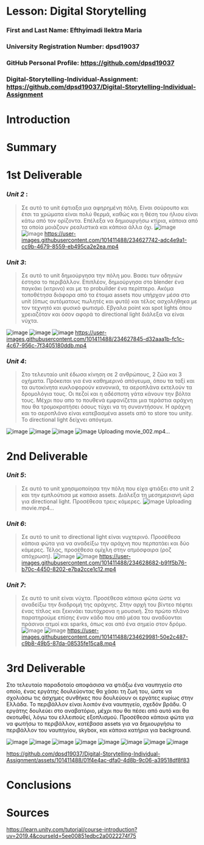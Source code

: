 # Lesson: Digital Storytelling

### First and Last Name: Efthyimadi Ilektra Maria
### University Registration Number: dpsd19037
### GitHub Personal Profile: https://github.com/dpsd19037
### Digital-Storytelling-Individual-Assignment: https://github.com/dpsd19037/Digital-Storytelling-Individual-Assignment

# Introduction



# Summary


# 1st Deliverable

### ***Unit 2*** :
>Σε αυτό το unit έφτιαξα μια αφηρημένη πόλη.
Είναι σούρουπο και έτσι τα χρώματα είναι πολύ θερμά, καθώς και η θέση του ήλιου είναι κάτω από τον ορίζοντα. 
Επέλεξα να δημιουργήσω κτίρια, κάποια από τα οποία μοιάζουν ρεαλιστικά και κάποια άλλα όχι.
![image](https://user-images.githubusercontent.com/101411488/227172376-5c5fa33f-f82d-4c55-aafa-6a8d98293dc9.png)
![image](https://user-images.githubusercontent.com/101411488/227172230-da04e530-2323-454d-8daf-5ba7f4ad5955.png)
https://user-images.githubusercontent.com/101411488/234627742-adc4e9a1-cc9b-4679-8559-eb495ca2e2ea.mp4



### ***Unit 3***:
>Σε αυτό το unit δημιούργησα την πόλη μου. 
Βασει των οδηγιών έστησα το περιβάλλον.
Επιπλέον, δημιούργησα στο blender ένα παγκάκι (κιτρινο) και με το probuilder ένα περίπτερο. 
Ακόμα τοποθέτησα διάφορα από τα έτοιμα assets που υπήρχαν μέσα στο unit (όπως αυτόματους πωλητές και φυτά) 
και τέλος ασχολήθηκα με τον τεχνητό και φυσικό φωτισμό.
Εβγαλα point και spot lights όπου χρειαζόταν και όσον αφορά το directional light διάλεξα να είναι νύχτα. 

![image](https://user-images.githubusercontent.com/101411488/227172691-d42b4232-5bb1-4ce8-86df-1f2630ec88ad.png)
![image](https://user-images.githubusercontent.com/101411488/227172796-ebedb278-0f82-41b1-9e4c-725288d34555.png)
![image](https://user-images.githubusercontent.com/101411488/227172884-d44e4dc1-f736-449a-be52-b2cd92f72ffc.png)
https://user-images.githubusercontent.com/101411488/234627845-d32aaa1b-fc1c-4c67-956c-7f3405180ddb.mp4



### ***Unit 4***:
>Στο τελευταίο unit έδωσα κίνηση σε 2 ανθρώπους, 2 ζώα και 3 οχήματα.
Πρόκειται για ένα καθημερινό απόγευμα, όπου τα ταξί και τα αυτοκίνητα κυκλοφορούν κανονικά, τα αεροπλάνα εκτελούν τα δρομολόγια τους. 
Οι πεζοί και η αδέσποτη γάτα κάνουν την βόλτα τους. 
Μέχρι που απο το πουθενά εμφανίζεται μια τεράστια αράχνη που θα τρομοκρατήσει όσους τύχει να τη συναντήσουν. 
Η αράχνη και το αεροπλάνο είναι κατεβασμένα assets από το store του unity.
Το directional light δείχνει απόγεμα. 

![image](https://user-images.githubusercontent.com/101411488/227173176-0648bd04-bc67-42e0-8ac8-c0835e0fa0af.png)
![image](https://user-images.githubusercontent.com/101411488/227173264-1b1d3661-63ed-4b14-8c6f-d334b562d719.png)
![image](https://user-images.githubusercontent.com/101411488/227173337-2a821104-8ad1-4549-8778-2feb6d615c3c.png)
![image](https://user-images.githubusercontent.com/101411488/227177109-2e1c713c-d2d4-47f3-98e5-fdad6b393e81.png)
Uploading movie_002.mp4…






# 2nd Deliverable

### ***Unit 5***:
>Σε αυτό το unit χρησιμοποίησα την πόλη που είχα φτιάξει στο unit 2 και την εμπλούτισα με καποια assets. 
Διάλεξα τη μεσημεριανή ώρα για directional light. Προσέθεσα τρεις κάμερες.
![image](https://user-images.githubusercontent.com/101411488/234626855-af5b9607-b10c-46c0-9186-b893f6dc5517.png)
Uploading movie.mp4…










### ***Unit 6***:
>Σε αυτό το unit το directional light είναι νυχτερινό.
Προσέθεσα κάποια φώτα για να αναδείξω την αράχνη που περπατάει και δύο κάμερες. 
Τέλος, προσέθεσα ομίχλη στην ατμόσφαιρα (ροζ απόχρωση).
![image](https://user-images.githubusercontent.com/101411488/234626976-a851e69e-d31a-4081-b3c4-89178d28900e.png)
![image](https://user-images.githubusercontent.com/101411488/234627045-334e03a8-66aa-420f-9d18-5957292aba91.png)
https://user-images.githubusercontent.com/101411488/234628682-b91f5b76-b70c-4450-8202-e7ba2cce1c12.mp4



### ***Unit 7***:
>Σε αυτό το unit είναι νύχτα.
Προσέθεσα κάποια φώτα ώστε να αναδείξω την διαδρομή της αράχνης. 
Στην αρχή του βίντεο πέφτει ένας τίτλος και ξεκινάει ταυτόχρονα η μουσική.
Στο πρώτο πλάνο παρατηρούμε επίσης έναν κάδο που από μέσα του αναδύονται πράσινοι ατμοί και sparks, όπως και από ένα σημείο στον δρόμο.
![image](https://user-images.githubusercontent.com/101411488/234627333-635dafca-b225-4d85-97f1-3aa20e0609dc.png)
![image](https://user-images.githubusercontent.com/101411488/234627403-a6d7ab02-a576-4f7d-bdf3-325c3848d8da.png)
https://user-images.githubusercontent.com/101411488/234629981-50e2c487-c9b8-49b5-87da-08535fe15ca8.mp4




# 3rd Deliverable 

Στο τελευταίο παραδοταίο αποφάσισα να φτιάξω ένα ναυπηγείο στο οποίο, ένας εργάτης δουλεύοντας 
θα χάσει τη ζωή του, ώστε να σχολιάσω τις άσχημες συνθήκες που δουλεύουν οι εργάτες κυρίως στην Ελλάδα. Το περιβάλλον είναι λοιπόν ένα ναυπηγείο, σχεδόν βράδυ. 
Ο εργάτης δουλεύει στο αναβατόριο, μέχρι που θα πέσει από αυτό και θα σκοτωθεί, λόγω του ελλειπούς εξοπλισμού. 
Προσέθεσα κάποια φώτα για να φωτήσω το περιβάλλον, κατέβασα assets για να δημιουργήσω το περιβάλλον του ναυπηγίου, skybox, και κάποια κατήρια για background. 

![image](https://github.com/dpsd19037/Digital-Storytelling-Individual-Assignment/assets/101411488/833b3946-5941-4091-a21c-529d454f81fc)
![image](https://github.com/dpsd19037/Digital-Storytelling-Individual-Assignment/assets/101411488/4868ea5f-ce0c-41e1-8393-6a892d380707)
![image](https://github.com/dpsd19037/Digital-Storytelling-Individual-Assignment/assets/101411488/a6bf50fb-3522-4e0b-8b24-3e600e191ee0)
![image](https://github.com/dpsd19037/Digital-Storytelling-Individual-Assignment/assets/101411488/a32ba4ad-b6a1-4c43-8b16-7dd120040219)
![image](https://github.com/dpsd19037/Digital-Storytelling-Individual-Assignment/assets/101411488/aba2d07e-2c52-4cec-a8ee-62767640dc17)
![image](https://github.com/dpsd19037/Digital-Storytelling-Individual-Assignment/assets/101411488/b95f725a-7cfc-4216-b40c-ee8b00c48e28)
![image](https://github.com/dpsd19037/Digital-Storytelling-Individual-Assignment/assets/101411488/1e044658-09ae-4514-997f-dce6fbc88e7d)
![image](https://github.com/dpsd19037/Digital-Storytelling-Individual-Assignment/assets/101411488/34b52800-e789-4242-ad8d-a5e405097f3e)



https://github.com/dpsd19037/Digital-Storytelling-Individual-Assignment/assets/101411488/01f4e4ac-dfa0-4d8b-9c06-a39518df8f83




# Conclusions


# Sources
https://learn.unity.com/tutorial/course-introduction?uv=2019.4&courseId=5ee00851edbc2a0022274f75

